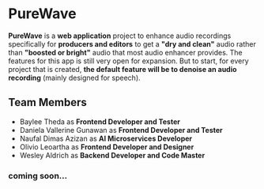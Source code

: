 # PureWave
**PureWave** is a **web application** project to enhance audio recordings specifically for **producers and editors** to get a **"dry and clean"** audio rather than **"boosted or bright"** audio that most audio enhancer provides. The features for this app is still very open for expansion. But to start, for every project that is created, **the default feature will be to denoise an audio recording** (mainly designed for speech).

## Team Members
- Baylee Theda as **Frontend Developer and Tester**
- Daniela Vallerine Gunawan as **Frontend Developer and Tester**
- Naufal Dimas Azizan as **AI Microservices Developer**
- Olivio Leoartha as **Frontend Developer and Designer**
- Wesley Aldrich as **Backend Developer and Code Master**

### coming soon...
